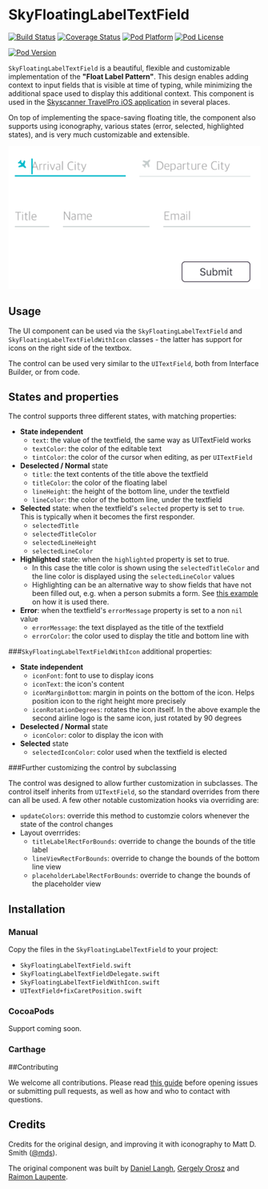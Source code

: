 # SkyFloatingLabelTextField

[![Build Status](https://travis-ci.org/Skyscanner/SkyFloatingLabelTextField.svg?branch=master)](https://travis-ci.org/Skyscanner/SkyFloatingLabelTextField)
[![Coverage Status](https://coveralls.io/repos/github/Skyscanner/SkyFloatingLabelTextField/badge.svg?branch=master)](https://coveralls.io/github/Skyscanner/SkyFloatingLabelTextField?branch=master)
[![Pod Platform](https://img.shields.io/cocoapods/p/SkyFloatingLabelTextField.svg?style=flat)](https://cocoapods.org/pods/SkyFloatingLabelTextField)
[![Pod License](https://img.shields.io/cocoapods/l/SkyFloatingLabelTextField.svg?style=flat)](https://github.com/SkyFloatingLabelTextField/blob/master/LICENSE.md)

[![Pod Version](https://img.shields.io/cocoapods/v/SkyFloatingLabelTextField.svg?style=flat)](https://cocoapods.org/pods/SkyFloatingLabelTextField)

`SkyFloatingLabelTextField` is a beautiful, flexible and customizable implementation of the **"Float Label Pattern"**. This design enables adding context to input fields that is visible at time of typing, while minimizing the additional space used to display this additional context. This component is used in the [Skyscanner TravelPro iOS application](https://itunes.apple.com/gb/app/travelpro-business-travel/id1046916687) in several places.

On top of implementing the space-saving floating title, the component also supports using iconography, various states (error, selected, highlighted states), and is very much customizable and extensible.

![](/SkyFloatingLabelTextField/images/showcase-example.gif)

## Usage

The UI component can be used via the `SkyFloatingLabelTextField` and `SkyFloatingLabelTextFieldWithIcon` classes - the latter has support for icons on the right side of the textbox.

The control can be used very similar to the `UITextField`, both from Interface Builder, or from code.

## States and properties

The control supports three different states, with matching properties:
- **State independent**
  - `text`: the value of the textfield, the same way as UITextField works
  - `textColor`: the color of the editable text
  - `tintColor`: the color of the cursor when editing, as per `UITextField`
- **Deselected / Normal** state
  - `title`: the text contents of the title above the textfield
  - `titleColor`: the color of the floating label
  - `lineHeight`: the height of the bottom line, under the textfield
  - `lineColor`:  the color of the bottom line, under the textfield
- **Selected** state: when the textfield's `selected` property is set to `true`. This is typically when it becomes the first responder.
  - `selectedTitle`
  - `selectedTitleColor`
  - `selectedLineHeight`
  - `selectedLineColor`
- **Highlighted** state: when the `highlighted` property is set to true.
  - In this case the title color is shown using the `selectedTitleColor` and the line color is displayed using the `selectedLineColor` values
  - Highlighting can be an alternative way to show fields that have not been filled out, e.g. when a person submits a form. See [this example](/SkyFloatingLabelTextField/blob/master/SkyFloatingLabelTextField/SkyFloatingLabelTextFieldExample/Example0/ShowcaseExampleViewController.swift) on how it is used there.
- **Error**: when the textfield's `errorMessage` property is set to a non `nil` value
  - `errorMessage`: the text displayed as the title of the textfield
  - `errorColor`: the color used to display the title and bottom line with

###`SkyFloatingLabelTextFieldWithIcon` additional properties:
- **State independent**
  - `iconFont`: font to use to display icons
  - `iconText`: the icon's content
  - `iconMarginBottom`: margin in points on the bottom of the icon. Helps position icon to the right height more precisely
  - `iconRotationDegrees`: rotates the icon itself. In the above example the second airline logo is the same icon, just rotated by 90 degrees
- **Deselected / Normal** state
  - `iconColor`: color to display the icon with
- **Selected** state
  -  `selectedIconColor`: color used when the textfield is elected

###Further customizing the control by subclassing

The control was designed to allow further customization in subclasses. The control itself inherits from `UITextField`, so the standard overrides from there can all be used. A few other notable customization hooks via overriding are:
- `updateColors`: override this method to customzie colors whenever the state of the control changes
- Layout overrrides:
  - `titleLabelRectForBounds`: override to change the bounds of the title label
  - `lineViewRectForBounds`: override to change the bounds of the bottom line view
  - `placeholderLabelRectForBounds`: override to change the bounds of the placeholder view

## Installation

### Manual

Copy the files in the `SkyFloatingLabelTextField` to your project:
- `SkyFloatingLabelTextField.swift`
- `SkyFloatingLabelTextFieldDelegate.swift`
- `SkyFloatingLabelTextFieldWithIcon.swift`
- `UITextField+fixCaretPosition.swift`

### CocoaPods

Support coming soon.

### Carthage

##Contributing

We welcome all contributions. Please read [this guide](/CONTRIBUTING.md) before opening issues or submitting pull requests, as well as how and who to contact with questions.

## Credits

Credits for the original design, and improving it with iconography to Matt D. Smith ([@mds](https://twitter.com/mds)).

The original component was built by [Daniel Langh](https://github.com/intonarumori), [Gergely Orosz](https://github.com/gergelyorosz) and [Raimon Laupente](https://github.com/wolffan).
